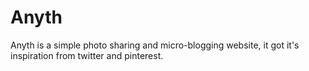# Anyth

Anyth is a simple photo sharing and micro-blogging website, it got it's inspiration from twitter and pinterest. 

